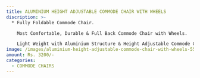 ```yaml
---
title: ALUMINIUM HEIGHT ADJUSTABLE COMMODE CHAIR WITH WHEELS
discription: >-
  * Fully Foldable Commode Chair.

    Most Comfortable, Durable & Full Back Commode Chair with Wheels.

    Light Weight with Aluminium Structure & Height Adjustable Commode Chair with Wheels.
image: /images/aluminium-height-adjustable-commode-chair-with-wheels-550x550h-550x550.jpg
amount: Rs. 3200/-
categories:
  - COMMODE CHAIRS
---
```


